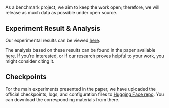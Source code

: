# 
As a benchmark project, we aim to keep the work open; therefore, we will release as much data as possible under open source.

## Experiment Result & Analysis
Our experimental results can be viewed [here](https://github.com/Fancyssc/STEP/blob/main/cls/Results.md).

The analysis based on these results can be found in the paper available [here](https://arxiv.org/abs/2505.11151). If you’re interested, or if our research proves helpful to your work, you might consider citing it.

## Checkpoints
For the main experiments presented in the paper, we have uploaded the official checkpoints, logs, and configuration files to [Hugging Face repo](https://huggingface.co/Fancysean/STEP). You can download the corresponding materials from there.